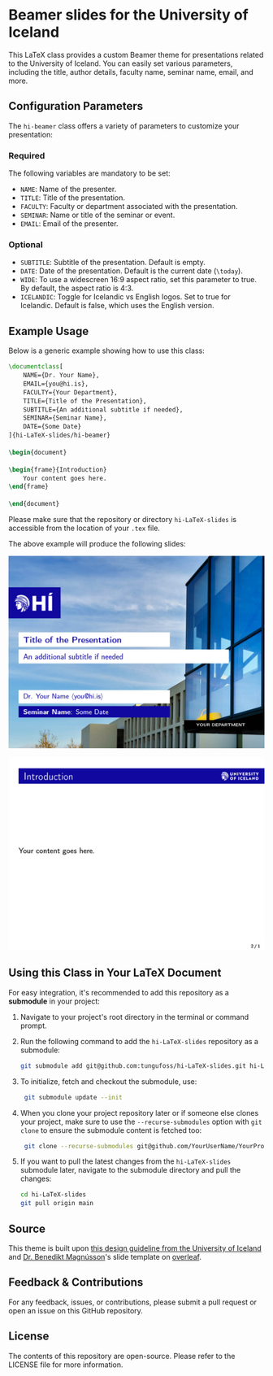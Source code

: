 # Beamer slides for the University of Iceland
This LaTeX class provides a custom Beamer theme for presentations related to the University of Iceland. You can easily set various parameters, including the title, author details, faculty name, seminar name, email, and more.

## Configuration Parameters
The `hi-beamer` class offers a variety of parameters to customize your presentation:

### Required
The following variables are mandatory to be set:
* `NAME`: Name of the presenter.
* `TITLE`: Title of the presentation.
* `FACULTY`: Faculty or department associated with the presentation.
* `SEMINAR`: Name or title of the seminar or event.
* `EMAIL`: Email of the presenter.

### Optional
* `SUBTITLE`: Subtitle of the presentation. Default is empty.
* `DATE`: Date of the presentation. Default is the current date (`\today`).
* `WIDE`: To use a widescreen 16:9 aspect ratio, set this parameter to true. By default, the aspect ratio is 4:3.
* `ICELANDIC`: Toggle for Icelandic vs English logos. Set to true for Icelandic. Default is false, which uses the English version.

## Example Usage
Below is a generic example showing how to use this class:

```latex
\documentclass[
    NAME={Dr. Your Name},
    EMAIL={you@hi.is},
    FACULTY={Your Department},
    TITLE={Title of the Presentation},
    SUBTITLE={An additional subtitle if needed},
    SEMINAR={Seminar Name},
    DATE={Some Date}
]{hi-LaTeX-slides/hi-beamer}

\begin{document}

\begin{frame}{Introduction}
    Your content goes here.
\end{frame}

\end{document}
```
Please make sure that the repository or directory `hi-LaTeX-slides` is accessible from the location of your `.tex` file.

The above example will produce the following slides:

![Title frame](example-titleframe.jpg)

![Slides](example-frame.jpg)

## Using this Class in Your LaTeX Document

For easy integration, it's recommended to add this repository as a **submodule** in your project:

1. Navigate to your project's root directory in the terminal or command prompt.

2. Run the following command to add the `hi-LaTeX-slides` repository as a submodule:
   ```bash 
   git submodule add git@github.com:tungufoss/hi-LaTeX-slides.git hi-LaTeX-slides
   ```
3. To initialize, fetch and checkout the submodule, use:
   ```bash 
    git submodule update --init
   ```
4. When you clone your project repository later or if someone else clones your project, make sure to use the 
   `--recurse-submodules` option with `git clone` to ensure the submodule content is fetched too:
   ```bash 
    git clone --recurse-submodules git@github.com/YourUserName/YourProjectRepo.git
   ```

5. If you want to pull the latest changes from the `hi-LaTeX-slides` submodule later, navigate to the submodule directory and pull the changes:
    ```bash 
    cd hi-LaTeX-slides
    git pull origin main
    ```

## Source
This theme is built upon [this design guideline from the University of Iceland](https://honnun.hi.is/5afb7ec03/p/654569-powerpoint-kynningar)
and [Dr. Benedikt Magnússon](https://github.com/benediktmag/hi-latex-slides)'s slide template on [overleaf](https://www.overleaf.com/latex/templates/hi-latex-slides/mpydjfsfmdcc).

## Feedback & Contributions
For any feedback, issues, or contributions, please submit a pull request or open an issue on this GitHub repository.

## License
The contents of this repository are open-source. Please refer to the LICENSE file for more information.
